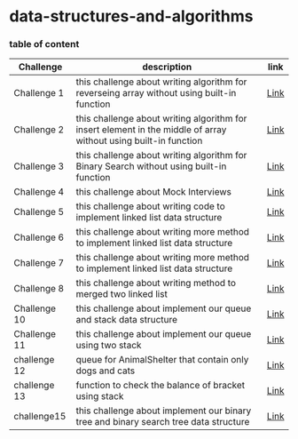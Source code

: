 # data-structures-and-algorithms

### table of content




| Challenge   |   description           | link                             |
|-------------   |-------------|----------------------------------------------|
| Challenge 1  | this challenge about writing algorithm for reverseing array without using built-in  function | [Link](array-reverse/array-reverse.md)       |
| Challenge 2    |this challenge about writing algorithm for insert element in the middle of array without using built-in  function             | [Link](insertShiftArray/insertShiftArray.md) |
| Challenge 3 | this challenge about writing algorithm for Binary Search without using built-in  function            | [Link](BinarySearch/BinarySearch.md)         |
| Challenge 4 | this challenge about Mock Interviews  |[Link](Challenge4/challenge.md)              |
| Challenge 5 | this challenge about writing code to implement linked list data structure  | [Link](challenge5/linkedlist.md)             |
| Challenge 6 | this challenge about writing more method to implement linked list data structure|[Link](./challenge6/linkedList2.md)|
| Challenge 7 | this challenge about writing more method to implement linked list data structure|[Link](./challenge7/readme.md)|
| Challenge 8 | this challenge about writing method to merged two linked list |[Link](./challenge8/readme.md)
| Challenge 10| this challenge about implement our queue and stack data structure  | [Link](./challenge10/readme.md)|
|Challenge 11 | this challenge about implement our queue using two stack |[Link](./challenge10/readme.md)                 |
|challenge 12| queue for AnimalShelter that contain only dogs and cats |[Link](./challenge12/readme.md)    |
|challenge 13|function to check the balance of bracket using stack |[Link](./challenge13/readme.md)     |
|challenge15 |  this challenge about implement our binary tree and binary search tree data structure  | [Link](./challenge15/readme.md) |

